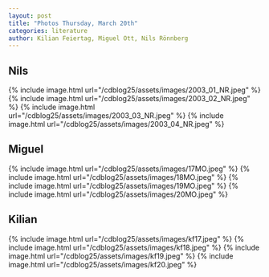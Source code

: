 ```yaml
---
layout: post
title: "Photos Thursday, March 20th"
categories: literature
author: Kilian Feiertag, Miguel Ott, Nils Rönnberg
---
```


## Nils
{% include image.html url="/cdblog25/assets/images/2003_01_NR.jpeg" %}
{% include image.html url="/cdblog25/assets/images/2003_02_NR.jpeg" %}
{% include image.html url="/cdblog25/assets/images/2003_03_NR.jpeg" %}
{% include image.html url="/cdblog25/assets/images/2003_04_NR.jpeg" %}

## Miguel
{% include image.html url="/cdblog25/assets/images/17MO.jpeg" %}
{% include image.html url="/cdblog25/assets/images/18MO.jpeg" %}
{% include image.html url="/cdblog25/assets/images/19MO.jpeg" %}
{% include image.html url="/cdblog25/assets/images/20MO.jpeg" %}


## Kilian
{% include image.html url="/cdblog25/assets/images/kf17.jpeg" %}
{% include image.html url="/cdblog25/assets/images/kf18.jpeg" %}
{% include image.html url="/cdblog25/assets/images/kf19.jpeg" %}
{% include image.html url="/cdblog25/assets/images/kf20.jpeg" %}